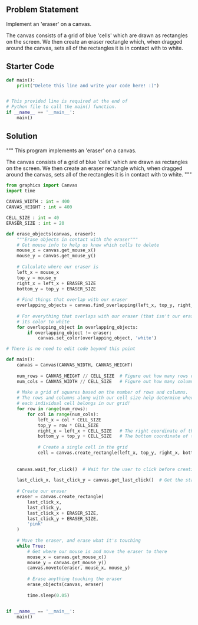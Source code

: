 ## Problem Statement

Implement an 'eraser' on a canvas. 

The canvas consists of a grid of blue 'cells' which are drawn as rectangles on the screen. We then create an eraser rectangle which, when dragged around the canvas, sets all of the rectangles it is in contact with to white.

## Starter Code

```py
def main():
    print("Delete this line and write your code here! :)")


# This provided line is required at the end of
# Python file to call the main() function.
if __name__ == '__main__':
    main()
```

## Solution

"""
This program implements an 'eraser' on a canvas. 

The canvas consists of a grid of blue 'cells' which are drawn 
as rectangles on the screen. We then create an eraser rectangle
which, when dragged around the canvas, sets all of the rectangles 
it is in contact with to white.
"""
```py
from graphics import Canvas
import time
    
CANVAS_WIDTH : int = 400
CANVAS_HEIGHT : int = 400

CELL_SIZE : int = 40
ERASER_SIZE : int = 20

def erase_objects(canvas, eraser):
    """Erase objects in contact with the eraser"""
    # Get mouse info to help us know which cells to delete
    mouse_x = canvas.get_mouse_x()
    mouse_y = canvas.get_mouse_y()
    
    # Calculate where our eraser is
    left_x = mouse_x
    top_y = mouse_y
    right_x = left_x + ERASER_SIZE
    bottom_y = top_y + ERASER_SIZE
    
    # Find things that overlap with our eraser
    overlapping_objects = canvas.find_overlapping(left_x, top_y, right_x, bottom_y)
    
    # For everything that overlaps with our eraser (that isn't our eraser), change
    # its color to white
    for overlapping_object in overlapping_objects:
        if overlapping_object != eraser:
            canvas.set_color(overlapping_object, 'white')

# There is no need to edit code beyond this point

def main():
    canvas = Canvas(CANVAS_WIDTH, CANVAS_HEIGHT)
    
    num_rows = CANVAS_HEIGHT // CELL_SIZE  # Figure out how many rows of cells we need
    num_cols = CANVAS_WIDTH // CELL_SIZE   # Figure out how many columns of cells we need
    
    # Make a grid of squares based on the number of rows and columns.
    # The rows and columns along with our cell size help determine where
    # each individual cell belongs in our grid!
    for row in range(num_rows):
        for col in range(num_cols):
            left_x = col * CELL_SIZE
            top_y = row * CELL_SIZE
            right_x = left_x + CELL_SIZE   # The right coordinate of the cell is CELL_SIZE pixels away from the left
            bottom_y = top_y + CELL_SIZE   # The bottom coordinate of the cell is CELL_SIZE pixels away from the top
            
            # Create a single cell in the grid
            cell = canvas.create_rectangle(left_x, top_y, right_x, bottom_y, 'blue')
            
            
    canvas.wait_for_click()  # Wait for the user to click before creating the eraser
    
    last_click_x, last_click_y = canvas.get_last_click()  # Get the starting location for the eraser
    
    # Create our eraser
    eraser = canvas.create_rectangle(
        last_click_x, 
        last_click_y, 
        last_click_x + ERASER_SIZE, 
        last_click_y + ERASER_SIZE, 
        'pink'
    )
    
    # Move the eraser, and erase what it's touching
    while True:
        # Get where our mouse is and move the eraser to there
        mouse_x = canvas.get_mouse_x()
        mouse_y = canvas.get_mouse_y()
        canvas.moveto(eraser, mouse_x, mouse_y)
        
        # Erase anything touching the eraser
        erase_objects(canvas, eraser) 
        
        time.sleep(0.05)


if __name__ == '__main__':
    main()
```